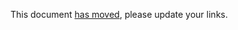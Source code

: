 This document [has moved](https://opencagedata.com/guides/how-to-format-your-geocoding-query), please update your links.
